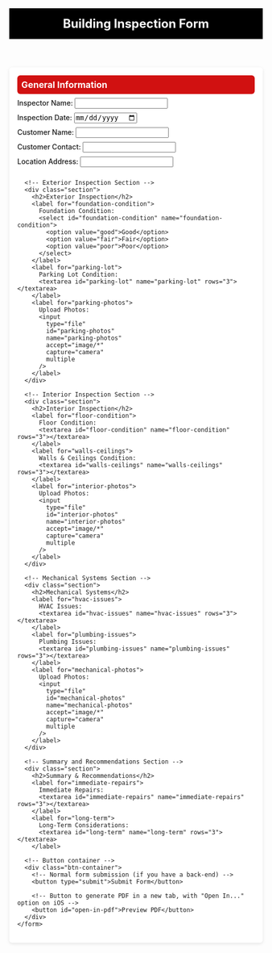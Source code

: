 <!DOCTYPE html>
<html lang="en">
<head>
  <meta charset="UTF-8" />
  <!-- Ensures mobile-friendly scaling -->
  <meta name="viewport" content="width=device-width, initial-scale=1.0" />
  <title>Building Inspection Form</title>
  <style>
    :root {
      --primary-color: #000;         /* Black */
      --accent-color: #d11111;       /* Red */
      --background-color: #f7f7f7;   /* Light gray background */
      --text-color: #333;
      --border-radius: 6px;
    }

    body {
      margin: 0;
      padding: 0;
      font-family: "Arial", sans-serif;
      background-color: var(--background-color);
      color: var(--text-color);
    }

    header {
      background-color: var(--primary-color);
      color: #fff;
      padding: 1rem;
      text-align: center;
    }

    header h1 {
      margin: 0;
      font-size: 1.5rem;
    }

    .container {
      max-width: 600px;
      margin: 1rem auto;
      padding: 1rem;
      background-color: #fff;
      border-radius: var(--border-radius);
      box-shadow: 0 2px 6px rgba(0, 0, 0, 0.1);
    }

    .section {
      margin-bottom: 1.5rem;
    }

    .section h2 {
      background-color: var(--accent-color);
      color: #fff;
      margin-top: 0;
      margin-bottom: 0.5rem;
      padding: 0.5rem;
      border-radius: var(--border-radius);
      font-size: 1.1rem;
    }

    label {
      display: block;
      margin-bottom: 0.5rem;
      font-weight: 500;
    }

    input[type="text"],
    input[type="date"],
    textarea,
    select {
      width: 100%;
      padding: 0.5rem;
      margin-bottom: 1rem;
      border: 1px solid #ccc;
      border-radius: var(--border-radius);
      font-size: 0.9rem;
    }

    input[type="file"] {
      margin-bottom: 1rem;
      font-size: 0.9rem;
      border: none;
    }

    .btn-container {
      display: flex;
      justify-content: space-between;
      gap: 1rem;
      margin-top: 1.5rem;
    }

    button {
      flex: 1;
      padding: 0.8rem;
      background-color: var(--accent-color);
      color: #fff;
      font-size: 1rem;
      font-weight: 600;
      border: none;
      border-radius: var(--border-radius);
      cursor: pointer;
      text-align: center;
    }

    button:hover {
      background-color: #a00; /* Darker red on hover */
    }

    /* Responsive adjustments */
    @media (max-width: 600px) {
      .container {
        margin: 0.5rem;
        padding: 1rem;
      }
      header h1 {
        font-size: 1.25rem;
      }
      .btn-container {
        flex-direction: column;
      }
    }
  </style>
</head>
<body>
  <header>
    <h1>Building Inspection Form</h1>
  </header>

  <div class="container">
    <form id="inspection-form">
      <!-- General Information Section -->
      <div class="section">
        <h2>General Information</h2>
        <label for="inspector">
          Inspector Name:
          <input type="text" id="inspector" name="inspector" required />
        </label>
        <label for="date">
          Inspection Date:
          <input type="date" id="date" name="date" required />
        </label>
        <label for="customer-name">
          Customer Name:
          <input type="text" id="customer-name" name="customer-name" required />
        </label>
        <label for="customer-contact">
          Customer Contact:
          <input type="text" id="customer-contact" name="customer-contact" required />
        </label>
        <label for="location-address">
          Location Address:
          <input type="text" id="location-address" name="location-address" required />
        </label>
      </div>

      <!-- Exterior Inspection Section -->
      <div class="section">
        <h2>Exterior Inspection</h2>
        <label for="foundation-condition">
          Foundation Condition:
          <select id="foundation-condition" name="foundation-condition">
            <option value="good">Good</option>
            <option value="fair">Fair</option>
            <option value="poor">Poor</option>
          </select>
        </label>
        <label for="parking-lot">
          Parking Lot Condition:
          <textarea id="parking-lot" name="parking-lot" rows="3"></textarea>
        </label>
        <label for="parking-photos">
          Upload Photos:
          <input
            type="file"
            id="parking-photos"
            name="parking-photos"
            accept="image/*"
            capture="camera"
            multiple
          />
        </label>
      </div>

      <!-- Interior Inspection Section -->
      <div class="section">
        <h2>Interior Inspection</h2>
        <label for="floor-condition">
          Floor Condition:
          <textarea id="floor-condition" name="floor-condition" rows="3"></textarea>
        </label>
        <label for="walls-ceilings">
          Walls & Ceilings Condition:
          <textarea id="walls-ceilings" name="walls-ceilings" rows="3"></textarea>
        </label>
        <label for="interior-photos">
          Upload Photos:
          <input
            type="file"
            id="interior-photos"
            name="interior-photos"
            accept="image/*"
            capture="camera"
            multiple
          />
        </label>
      </div>

      <!-- Mechanical Systems Section -->
      <div class="section">
        <h2>Mechanical Systems</h2>
        <label for="hvac-issues">
          HVAC Issues:
          <textarea id="hvac-issues" name="hvac-issues" rows="3"></textarea>
        </label>
        <label for="plumbing-issues">
          Plumbing Issues:
          <textarea id="plumbing-issues" name="plumbing-issues" rows="3"></textarea>
        </label>
        <label for="mechanical-photos">
          Upload Photos:
          <input
            type="file"
            id="mechanical-photos"
            name="mechanical-photos"
            accept="image/*"
            capture="camera"
            multiple
          />
        </label>
      </div>

      <!-- Summary and Recommendations Section -->
      <div class="section">
        <h2>Summary & Recommendations</h2>
        <label for="immediate-repairs">
          Immediate Repairs:
          <textarea id="immediate-repairs" name="immediate-repairs" rows="3"></textarea>
        </label>
        <label for="long-term">
          Long-Term Considerations:
          <textarea id="long-term" name="long-term" rows="3"></textarea>
        </label>

      <!-- Button container -->
      <div class="btn-container">
        <!-- Normal form submission (if you have a back-end) -->
        <button type="submit">Submit Form</button>

        <!-- Button to generate PDF in a new tab, with "Open In..." option on iOS -->
        <button id="open-in-pdf">Preview PDF</button>
      </div>
    </form>
  </div>

  <!-- Include jsPDF (uses a public CDN link) -->
  <script src="https://cdn.jsdelivr.net/npm/jspdf@latest/dist/jspdf.umd.min.js"></script>
  <script>
    // We attach a click event to the "Preview PDF" button
    const pdfBtn = document.getElementById("open-in-pdf");
    pdfBtn.addEventListener("click", function (event) {
      event.preventDefault(); // Prevent form submission

      const { jsPDF } = window.jspdf;
      const doc = new jsPDF();

      // Gather form data
      const inspector = document.getElementById("inspector").value;
      const date = document.getElementById("date").value;
      const customerName = document.getElementById("customer-name").value;
      const customerContact = document.getElementById("customer-contact").value;
      const locationAddress = document.getElementById("location-address").value;

      const foundation = document.getElementById("foundation-condition").value;
      const parkingLot = document.getElementById("parking-lot").value;
      const floorCondition = document.getElementById("floor-condition").value;
      const wallsCeilings = document.getElementById("walls-ceilings").value;
      const hvacIssues = document.getElementById("hvac-issues").value;
      const plumbingIssues = document.getElementById("plumbing-issues").value;
      const immediateRepairs = document.getElementById("immediate-repairs").value;
      const longTerm = document.getElementById("long-term").value;

      // Simple formatting in the PDF
      // You can customize spacing, font sizes, or add images/logos as needed
      doc.setFontSize(14);
      doc.text("Building Inspection", 10, 10);

      doc.setFontSize(12);
      let yPos = 20;
      
      doc.text(`Inspector Name: ${inspector}`, 10, yPos); 
      yPos += 10;
      doc.text(`Inspection Date: ${date}`, 10, yPos);
      yPos += 10;
      doc.text(`Customer Name: ${customerName}`, 10, yPos);
      yPos += 10;
      doc.text(`Customer Contact: ${customerContact}`, 10, yPos);
      yPos += 10;
      doc.text(`Location Address: ${locationAddress}`, 10, yPos);
      yPos += 15;

      doc.text("Exterior Inspection:", 10, yPos);
      yPos += 10;
      doc.text(`Foundation Condition: ${foundation}`, 10, yPos);
      yPos += 10;
      doc.text(`Parking Lot Condition: ${parkingLot}`, 10, yPos);
      yPos += 15;

      doc.text("Interior Inspection:", 10, yPos);
      yPos += 10;
      doc.text(`Floor Condition: ${floorCondition}`, 10, yPos);
      yPos += 10;
      doc.text(`Walls & Ceilings: ${wallsCeilings}`, 10, yPos);
      yPos += 15;

      doc.text("Mechanical Systems:", 10, yPos);
      yPos += 10;
      doc.text(`HVAC Issues: ${hvacIssues}`, 10, yPos);
      yPos += 10;
      doc.text(`Plumbing Issues: ${plumbingIssues}`, 10, yPos);
      yPos += 15;

      doc.text("Summary & Recommendations:", 10, yPos);
      yPos += 10;
      doc.text(`Immediate Repairs: ${immediateRepairs}`, 10, yPos);
      yPos += 10;
      doc.text(`Long-Term Considerations: ${longTerm}`, 10, yPos);
      yPos += 15;

      // Open PDF in a new browser tab (iOS Chrome can use "Open In..." from here)
      doc.output("dataurlnewwindow");
    });
  </script>
</body>
</html>